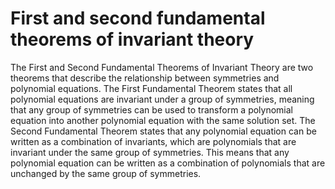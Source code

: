 # First and second fundamental theorems of invariant theory

The First and Second Fundamental Theorems of Invariant Theory are two theorems that describe the relationship between symmetries and polynomial equations. The First Fundamental Theorem states that all polynomial equations are invariant under a group of symmetries, meaning that any group of symmetries can be used to transform a polynomial equation into another polynomial equation with the same solution set. The Second Fundamental Theorem states that any polynomial equation can be written as a combination of invariants, which are polynomials that are invariant under the same group of symmetries. This means that any polynomial equation can be written as a combination of polynomials that are unchanged by the same group of symmetries.
